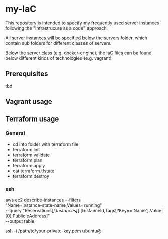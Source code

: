 # my-IaC

This repository is intended to specify my frequently used server instances following the "Infrastrucure as a code" approach.

All server instances will be specified below the servers folder, which contain sub folders for different classes of servers.

Below the server class (e.g. docker-engine), the IaC files can be found below different kinds of technologies (e.g. vagrant)


## Prerequisites
tbd

## Vagrant usage

## Terraform usage

### General
- cd into folder with terraform file
- terraform init
- terraform validate
- terraform plan
- terraform apply
- cat terraform.tfstate
- terraform destroy

### ssh
aws ec2 describe-instances --filters \
"Name=instance-state-name,Values=running" \
--query "Reservations[*].Instances[*].[InstanceId,Tags[?Key=='Name'].Value|[0],PublicIpAddress]" \
--output table

ssh -i /path/to/your-private-key.pem ubuntu@<public-ip-address>

